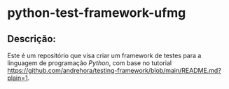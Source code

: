 # python-test-framework-ufmg

## Descrição:

Este é um repositório que visa criar um framework de testes para a linguagem de programação _Python_, com base no tutorial https://github.com/andrehora/testing-framework/blob/main/README.md?plain=1.
